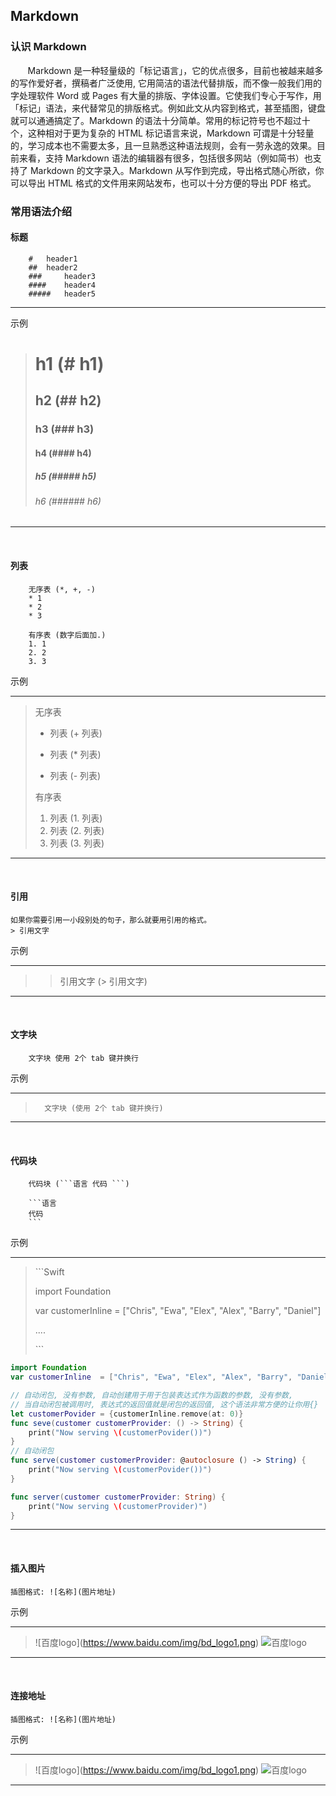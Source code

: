 ## Markdown

### 认识 Markdown
&nbsp;&nbsp;&nbsp;&nbsp;&nbsp;&nbsp;&nbsp;Markdown 是一种轻量级的「标记语言」，它的优点很多，目前也被越来越多的写作爱好者，撰稿者广泛使用, 它用简洁的语法代替排版，而不像一般我们用的字处理软件 Word 或 Pages 有大量的排版、字体设置。它使我们专心于写作，用「标记」语法，来代替常见的排版格式。例如此文从内容到格式，甚至插图，键盘就可以通通搞定了。Markdown 的语法十分简单。常用的标记符号也不超过十个，这种相对于更为复杂的 HTML 标记语言来说，Markdown 可谓是十分轻量的，学习成本也不需要太多，且一旦熟悉这种语法规则，会有一劳永逸的效果。目前来看，支持 Markdown 语法的编辑器有很多，包括很多网站（例如简书）也支持了 Markdown 的文字录入。Markdown 从写作到完成，导出格式随心所欲，你可以导出 HTML 格式的文件用来网站发布，也可以十分方便的导出 PDF 格式。


### 常用语法介绍

####  标题	
		
		#	header1
		##	header2
		###		header3
		####	header4
		#####	header5
		
******** 
示例 

> # h1 (# h1)
> ## h2 (## h2)
> ### h3 (### h3)
> #### h4 (#### h4)
> ##### h5 (##### h5)
> ###### h6 (###### h6)

******* 
<br>

####  列表
		
		无序表 (*, +, -)
		* 1
		* 2
		* 3
		
		有序表 (数字后面加.)
		1. 1
		2. 2
		3. 3
	
示例
*****
> 无序表
> 
> + 列表 (+ 列表)
> * 列表 (* 列表)
> - 列表 (- 列表)
> 
> 有序表
> 
> 1. 列表 (1. 列表)
> 2. 列表 (2. 列表)
> 3. 列表 (3. 列表)

****
<br>


####  引用

	如果你需要引用一小段别处的句子，那么就要用引用的格式。
	> 引用文字


示例
*****
> > 引用文字 (> 引用文字)

****
<br>

#### 文字块

		文字块 使用 2个 tab 键并换行
		
示例
*****
>		文字块 (使用 2个 tab 键并换行)

****
<br>
		
#### 代码块
		
		代码块 (```语言 代码 ```)
		
		```语言
		代码
		```

示例 
*****	
>\`\`\`Swift
>
> import Foundation
> 
> var customerInline  = ["Chris", "Ewa", "Elex", "Alex", "Barry", "Daniel"]
>
> ....
>  
> \`\`\`

```Swift
import Foundation
var customerInline  = ["Chris", "Ewa", "Elex", "Alex", "Barry", "Daniel"]

// 自动闭包, 没有参数, 自动创建用于用于包装表达式作为函数的参数, 没有参数, 
// 当自动闭包被调用时, 表达式的返回值就是闭包的返回值, 这个语法非常方便的让你用{}
let customerPovider = {customerInline.remove(at: 0)}
func seve(customer customerProvider: () -> String) {
	print("Now serving \(customerPovider())")
}
// 自动闭包
func serve(customer customerProvider: @autoclosure () -> String) {
	print("Now serving \(customerPovider())")
}

func server(customer customerProvider: String) {
	print("Now serving \(customerProvider)")
}
```
*****	
<br>

#### 插入图片
	插图格式: ![名称](图片地址)
	
示例 
*****	
> \!\[百度logo](https://www.baidu.com/img/bd_logo1.png)
> ![百度logo](https://www.baidu.com/img/bd_logo1.png)

*****	
<br>


#### 连接地址
	插图格式: ![名称](图片地址)
	
示例 
*****	
> \!\[百度logo](https://www.baidu.com/img/bd_logo1.png)
> ![百度logo](https://www.baidu.com/img/bd_logo1.png)

*****	
<br>







